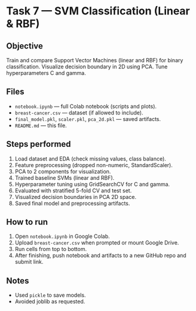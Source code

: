 # Task 7 — SVM Classification (Linear & RBF)

## Objective
Train and compare Support Vector Machines (linear and RBF) for binary classification. Visualize decision boundary in 2D using PCA. Tune hyperparameters C and gamma.

## Files
- `notebook.ipynb` — full Colab notebook (scripts and plots).
- `breast-cancer.csv` — dataset (if allowed to include).
- `final_model.pkl`, `scaler.pkl`, `pca_2d.pkl` — saved artifacts.
- `README.md` — this file.

## Steps performed
1. Load dataset and EDA (check missing values, class balance).
2. Feature preprocessing (dropped non-numeric, StandardScaler).
3. PCA to 2 components for visualization.
4. Trained baseline SVMs (linear and RBF).
5. Hyperparameter tuning using GridSearchCV for C and gamma.
6. Evaluated with stratified 5-fold CV and test set.
7. Visualized decision boundaries in PCA 2D space.
8. Saved final model and preprocessing artifacts.

## How to run
1. Open `notebook.ipynb` in Google Colab.
2. Upload `breast-cancer.csv` when prompted or mount Google Drive.
3. Run cells from top to bottom.
4. After finishing, push notebook and artifacts to a new GitHub repo and submit link.

## Notes
- Used `pickle` to save models.
- Avoided joblib as requested.
